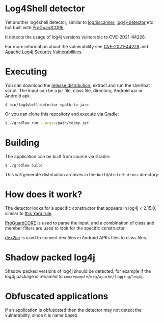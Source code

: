 # Log4Shell detector

Yet another log4shell detector, similar to [log4jscanner](https://github.com/google/log4jscanner),
[log4j-detector](https://github.com/mergebase/log4j-detector) etc but built with [ProGuardCORE](https://github.com/Guardsquare/proguard-core).

It detects the usage of log4j versions vulnerable to CVE-2021-44228. 

For more information about the vulnerability see [CVE-2021-44228](https://cve.mitre.org/cgi-bin/cvename.cgi?name=CVE-2020-8984) 
and [Apache Log4j Security Vulnerabilities](https://logging.apache.org/log4j/2.x/security.html).

# Executing

You can download the [release distribution](https://github.com/mrjameshamilton/log4shell-detector/releases/tag/v1.0.0), extract and run the shell/bat script. The input can be a jar file, class file, directory, Android aar or Android apk.

```
$ bin/log4shell-detector <path-to-jar>
```

Or you can clone this repository and execute via Gradle:

```bash
$ ./gradlew run --args=/path/to/my.jar
```

# Building

The application can be built from source via Gradle:

```
$ ./gradlew build
```

This will generate distribution archives in the `build/distributions` directory.

# How does it work?

The detector looks for a specific constructor that appears in log4j < 2.15.0,
similar to [this Yara rule](https://github.com/darkarnium/Log4j-CVE-Detect/blob/main/rules/vulnerability/log4j/CVE-2021-44228.yar).

[ProGuardCORE](https://github.com/Guardsquare/proguard-core) is used to parse the input, and a combination of class and member
filters are used to look for the specific constructor.

[dex2jar](https://github.com/pxb1988/dex2jar) is used to convert dex files in Android APKs files to class files.

# Shadow packed log4j

Shadow packed versions of log4j should be detected, for example if
the log4j package is renamed to `com/example/org/apache/logging/log4j`.

# Obfuscated applications

If an application is obfuscated then the detector may not detect the vulnerability,
since it is name based.
